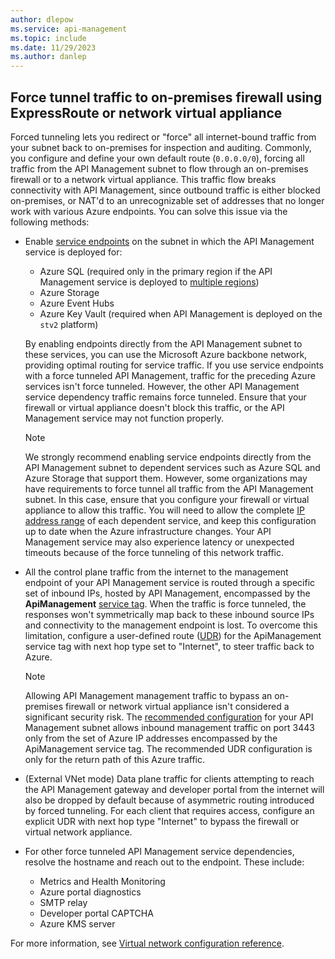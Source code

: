 ```yaml
---
author: dlepow
ms.service: api-management
ms.topic: include
ms.date: 11/29/2023
ms.author: danlep
---
```


## Force tunnel traffic to on-premises firewall using ExpressRoute or network virtual appliance  

Forced tunneling lets you redirect or "force" all internet-bound traffic from your subnet back to on-premises for inspection and auditing. Commonly, you configure and define your own default route (`0.0.0.0/0`), forcing all traffic from the API Management subnet to flow through an on-premises firewall or to a network virtual appliance. This traffic flow breaks connectivity with API Management, since outbound traffic is either blocked on-premises, or NAT'd to an unrecognizable set of addresses that no longer work with various Azure endpoints. You can solve this issue via the following methods: 
 
  * Enable [service endpoints][ServiceEndpoints] on the subnet in which the API Management service is deployed for:
      * Azure SQL (required only in the primary region if the API Management service is deployed to [multiple regions](../articles/api-management/api-management-howto-deploy-multi-region.md))
      * Azure Storage
      * Azure Event Hubs
      * Azure Key Vault (required when API Management is deployed on the `stv2` platform) 
  
     By enabling endpoints directly from the API Management subnet to these services, you can use the Microsoft Azure backbone network, providing optimal routing for service traffic. If you use service endpoints with a force tunneled API Management, traffic for the preceding Azure services isn't force tunneled. However, the other API Management service dependency traffic remains force tunneled. Ensure that your firewall or virtual appliance doesn't block this traffic, or the API Management service may not function properly.

      > [!NOTE]
      > We strongly recommend enabling service endpoints directly from the API Management subnet to dependent services such as Azure SQL and Azure Storage that support them. However, some organizations may have requirements to force tunnel all traffic from the API Management subnet. In this case, ensure that you configure your firewall or virtual appliance to allow this traffic. You will need to allow the complete [IP address range](https://www.microsoft.com/download/details.aspx?id=56519) of each dependent service, and keep this configuration up to date when the Azure infrastructure changes. Your API Management service may also experience latency or unexpected timeouts because of the force tunneling of this network traffic.  

  * All the control plane traffic from the internet to the management endpoint of your API Management service is routed through a specific set of inbound IPs, hosted by API Management, encompassed by the **ApiManagement** [service tag](../articles/virtual-network/service-tags-overview.md). When the traffic is force tunneled, the responses won't symmetrically map back to these inbound source IPs and connectivity to the management endpoint is lost. To overcome this limitation, configure a user-defined route ([UDR][UDRs]) for the ApiManagement service tag with next hop type set to "Internet", to steer traffic back to Azure. 
    
    > [!NOTE]
    > Allowing API Management management traffic to bypass an on-premises firewall or network virtual appliance isn't considered a significant security risk. The [recommended configuration](../articles/api-management/virtual-network-reference.md#required-ports) for your API Management subnet allows inbound management traffic on port 3443 only from the set of Azure IP addresses encompassed by the ApiManagement service tag. The recommended UDR configuration is only for the return path of this Azure traffic.

  * (External VNet mode) Data plane traffic for clients attempting to reach the API Management gateway and developer portal from the internet will also be dropped by default because of asymmetric routing introduced by forced tunneling. For each client that requires access, configure an explicit UDR with next hop type "Internet" to bypass the firewall or virtual network appliance.

  * For other force tunneled API Management service dependencies, resolve the hostname and reach out to the endpoint. These include:
      - Metrics and Health Monitoring
      - Azure portal diagnostics
      - SMTP relay
      - Developer portal CAPTCHA
      - Azure KMS server

For more information, see [Virtual network configuration reference](../articles/api-management/virtual-network-reference.md).

[UDRs]: ../articles/virtual-network/virtual-networks-udr-overview.md
[NetworkSecurityGroups]: ../articles/virtual-network/network-security-groups-overview.md
[ServiceEndpoints]: ../articles/virtual-network/virtual-network-service-endpoints-overview.md
[ServiceTags]: ../articles/virtual-network/network-security-groups-overview.md#service-tags
